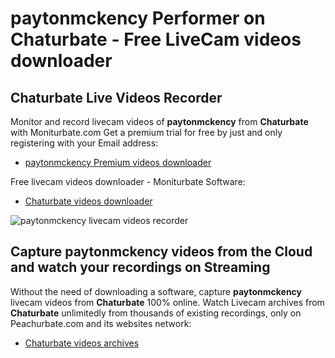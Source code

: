 # paytonmckency Performer on Chaturbate - Free LiveCam videos downloader

## Chaturbate Live Videos Recorder

Monitor and record livecam videos of **paytonmckency** from **Chaturbate** with Moniturbate.com
Get a premium trial for free by just and only registering with your Email address:
* [paytonmckency Premium videos downloader](https://moniturbate.com/request-demo-licence-key.html)

Free livecam videos downloader - Moniturbate Software:
* [Chaturbate videos downloader](https://moniturbate.com/moniturbate-download-software.html)

![paytonmckency livecam videos recorder](https://peachurnet.com/templates/moniturbate-software.png)


## Capture paytonmckency videos from the Cloud and watch your recordings on Streaming

Without the need of downloading a software, capture **paytonmckency** livecam videos from **Chaturbate** 100% online.
Watch Livecam archives from **Chaturbate** unlimitedly from thousands of existing recordings, only on Peachurbate.com and its websites network:
* [Chaturbate videos archives](https://peachurnet.com/)